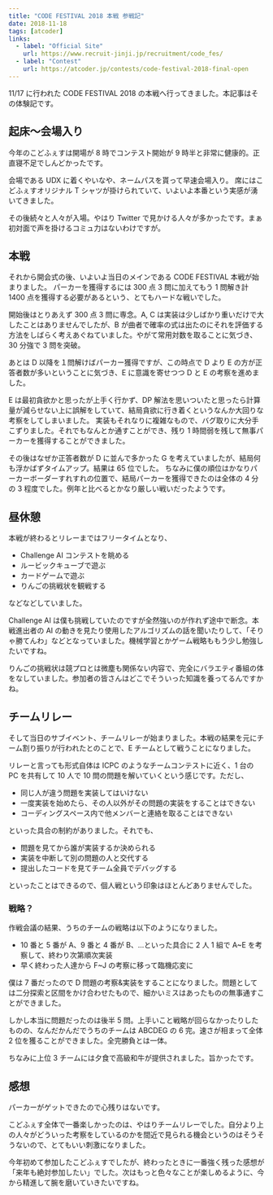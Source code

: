 ```yaml
---
title: "CODE FESTIVAL 2018 本戦 参戦記"
date: 2018-11-18
tags: [atcoder]
links:
  - label: "Official Site"
    url: https://www.recruit-jinji.jp/recruitment/code_fes/
  - label: "Contest"
    url: https://atcoder.jp/contests/code-festival-2018-final-open
---
```


11/17 に行われた CODE FESTIVAL 2018 の本戦へ行ってきました。本記事はその体験記です。

## 起床〜会場入り

今年のこどふぇすは開場が 8 時でコンテスト開始が 9 時半と非常に健康的。正直寝不足でしんどかったです。

会場である UDX に着くやいなや、ネームパスを貰って早速会場入り。
席にはこどふぇすオリジナル T シャツが掛けられていて、いよいよ本番という実感が湧いてきました。

その後続々と人々が入場。やはり Twitter で見かける人々が多かったです。まぁ初対面で声を掛けるコミュ力はないわけですが。

## 本戦

それから開会式の後、いよいよ当日のメインである CODE FESTIVAL 本戦が始まりました。
パーカーを獲得するには 300 点 3 問に加えてもう 1 問解き計 1400 点を獲得する必要があるという、とてもハードな戦いでした。

開始後はとりあえず 300 点 3 問に専念。A, C は実装は少しばかり重いだけで大したことはありませんでしたが、B が曲者で確率の式は出たのにそれを評価する方法をしばらく考えあぐねていました。やがて常用対数を取ることに気づき、30 分強で 3 問を突破。

あとは D 以降を１問解けばパーカー獲得ですが、この時点で D より E の方が正答者数が多いということに気づき、E に意識を寄せつつ D と E の考察を進めました。

E は最初貪欲かと思ったが上手く行かず、DP 解法を思いついたと思ったら計算量が減らせない上に誤解をしていて、結局貪欲に行き着くというなんか大回りな考察をしてしまいました。
実装もそれなりに複雑なもので、バグ取りに大分手こずりました。それでもなんとか通すことができ、残り 1 時間弱を残して無事パーカーを獲得することができました。

その後はなぜか正答者数が D に並んで多かった G を考えていましたが、結局何も浮かばずタイムアップ。結果は 65 位でした。
ちなみに僕の順位はかなりパーカーボーダーすれすれの位置で、結局パーカーを獲得できたのは全体の 4 分の 3 程度でした。例年と比べるとかなり厳しい戦いだったようです。

## 昼休憩

本戦が終わるとリレーまではフリータイムとなり、

- Challenge AI コンテストを眺める
- ルービックキューブで遊ぶ
- カードゲームで遊ぶ
- りんごの挑戦状を観戦する

などなどしていました。

Challenge AI は僕も挑戦していたのですが全然強いのが作れず途中で断念。本戦進出者の AI の動きを見たり使用したアルゴリズムの話を聞いたりして、「そりゃ勝てんわ」などとなっていました。機械学習とかゲーム戦略ももう少し勉強したいですね。

りんごの挑戦状は競プロとは微塵も関係ない内容で、完全にバラエティ番組の体をなしていました。参加者の皆さんはどこでそういった知識を養ってるんですかね。

## チームリレー

そして当日のサブイベント、チームリレーが始まりました。本戦の結果を元にチーム割り振りが行われたとのことで、E チームとして戦うことになりました。

リレーと言っても形式自体は ICPC のようなチームコンテストに近く、1 台の PC を共有して 10 人で 10 問の問題を解いていくという感じです。ただし、

- 同じ人が違う問題を実装してはいけない
- 一度実装を始めたら、その人以外がその問題の実装をすることはできない
- コーディングスペース内で他メンバーと連絡を取ることはできない

といった具合の制約がありました。それでも、

- 問題を見てから誰が実装するか決められる
- 実装を中断して別の問題の人と交代する
- 提出したコードを見てチーム全員でデバッグする

といったことはできるので、個人戦という印象はほとんどありませんでした。

### 戦略？

作戦会議の結果、うちのチームの戦略は以下のようになりました。

- 10 番と 5 番が A、9 番と 4 番が B、...といった具合に 2 人 1 組で A~E を考察して、終わり次第順次実装
- 早く終わった人達から F~J の考察に移って臨機応変に

僕は 7 番だったので D 問題の考察&実装をすることになりました。問題としては二分探索と区間をかけ合わせたもので、細かいミスはあったものの無事通すことができました。

しかし本当に問題だったのは後半 5 問。上手いこと戦略が回らなかったりしたものの、なんだかんだでうちのチームは ABCDEG の 6 完。速さが相まって全体 2 位を獲ることができました。全完勝負とは一体。

ちなみに上位 3 チームには夕食で高級和牛が提供されました。旨かったです。

## 感想

パーカーがゲットできたので心残りはないです。

こどふぇす全体で一番楽しかったのは、やはりチームリレーでした。自分より上の人々がどういった考察をしているのかを間近で見られる機会というのはそうそうないので、とてもいい刺激になりました。

今年初めて参加したこどふぇすでしたが、終わったときに一番強く残った感想が「来年も絶対参加したい」でした。次はもっと色々なことが楽しめるように、今から精進して腕を磨いていきたいですね。

